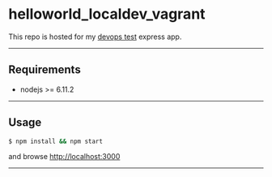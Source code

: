 # helloworld_localdev_vagrant

This repo is hosted for my [devops test](https://github.com/Sadathossain/devopstest) express app.

---

## Requirements

* nodejs >= 6.11.2

---

## Usage

```sh
$ npm install && npm start
```

and browse  [http://localhost:3000](http://localhost:3000)

---
